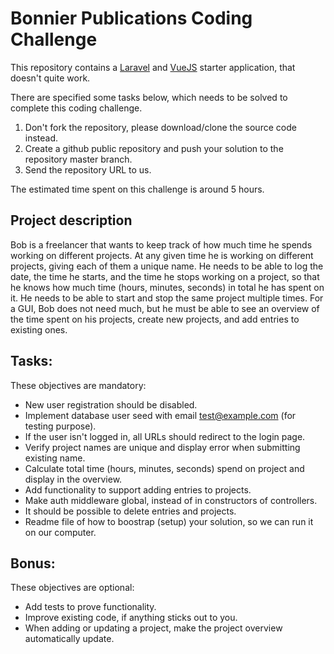 # Bonnier Publications Coding Challenge
This repository contains a [Laravel](https://laravel.com/docs/7.x) and [VueJS](https://vuejs.org/) starter application, that doesn't quite work.

There are specified some tasks below, which needs to be solved to complete this coding challenge.

1. Don't fork the repository, please download/clone the source code instead.
2. Create a github public repository and push your solution to the repository master branch.
3. Send the repository URL to us. 

The estimated time spent on this challenge is around 5 hours.

## Project description
Bob is a freelancer that wants to keep track of how much time he spends working on different projects.
At any given time he is working on different projects, giving each of them a unique name.
He needs to be able to log the date, the time he starts, and the time he stops working on a project, so that he knows how much time (hours, minutes, seconds) in total he has spent on it.
He needs to be able to start and stop the same project multiple times.
For a GUI, Bob does not need much, but he must be able to see an overview of the time spent on his projects, create new projects, and add entries to existing ones.

## Tasks:
These objectives are mandatory:

- New user registration should be disabled. 
- Implement database user seed with email test@example.com (for testing purpose).
- If the user isn't logged in, all URLs should redirect to the login page.
- Verify project names are unique and display error when submitting existing name.
- Calculate total time (hours, minutes, seconds) spend on project and display in the overview.
- Add functionality to support adding entries to projects.
- Make auth middleware global, instead of in constructors of controllers.
- It should be possible to delete entries and projects.
- Readme file of how to boostrap (setup) your solution, so we can run it on our computer.

## Bonus:
These objectives are optional:
- Add tests to prove functionality.
- Improve existing code, if anything sticks out to you.
- When adding or updating a project, make the project overview automatically update.
